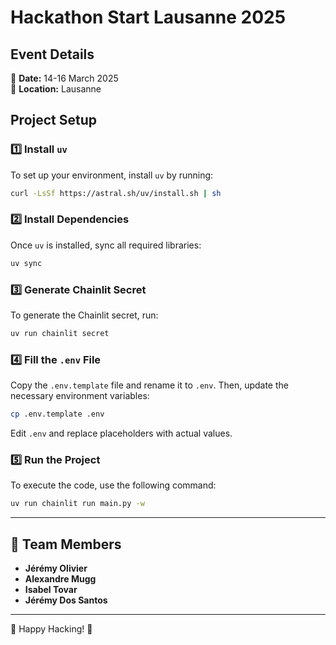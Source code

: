# Hackathon Start Lausanne 2025

## Event Details
📅 **Date:** 14-16 March 2025  
📍 **Location:** Lausanne  

## Project Setup

### 1️⃣ Install `uv`
To set up your environment, install `uv` by running:

```bash
curl -LsSf https://astral.sh/uv/install.sh | sh
```

### 2️⃣ Install Dependencies
Once `uv` is installed, sync all required libraries:

```bash
uv sync
```

### 3️⃣ Generate Chainlit Secret
To generate the Chainlit secret, run:

```bash
uv run chainlit secret
```

### 4️⃣ Fill the `.env` File
Copy the `.env.template` file and rename it to `.env`. Then, update the necessary environment variables:

```bash
cp .env.template .env
```

Edit `.env` and replace placeholders with actual values.

### 5️⃣ Run the Project
To execute the code, use the following command:

```bash
uv run chainlit run main.py -w
```

---

## 👥 Team Members
- **Jérémy Olivier**
- **Alexandre Mugg**
- **Isabel Tovar**
- **Jérémy Dos Santos**

---

🚀 Happy Hacking! 🎉
